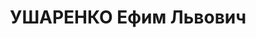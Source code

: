 ---
title: УШАРЕНКО Ефим Львович
description: "Род. в 1909, Житомир, еврей, член ВКП(б) с 1930 \n  5.02.1935 ОС - 3\
  \ года ссылки \n  Арестован 30.08.1936 \n  Приговорен ВК ВС СССР 06.05.1937, Тюмень\
  \ - 10 лет тюремного заключения"
---